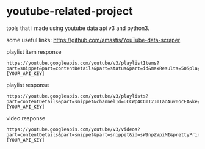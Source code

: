 # youtube-related-project
tools that i made using youtube data api v3 and python3.

some useful links:
https://github.com/amastis/YouTube-data-scraper

playlist item response
```
https://youtube.googleapis.com/youtube/v3/playlistItems?part=snippet&part=contentDetails&part=status&part=id&maxResults=50&playlistId=PLdPBL8cOjdzWQOdmxe6jhA5bhiKtxW0Oj&key=[YOUR_API_KEY]
```

playlist response
```
https://youtube.googleapis.com/youtube/v3/playlists?part=contentDetails&part=snippet&channelId=UCCWp4CCmI2JmIaoAuv0ocEA&key=[YOUR_API_KEY]
```

video response
```
https://youtube.googleapis.com/youtube/v3/videos?part=contentDetails&part=snippet&part=snippet&id=sW9npZVpiMI&prettyPrint=true&key=[YOUR_API_KEY]
```


